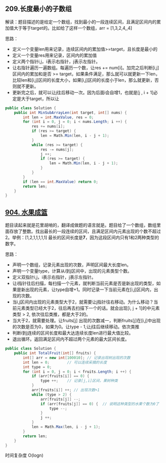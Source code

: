 ## 209.长度最小的子数组

解读：题目描述的是给定一个数组，找到最小的一段连续区间，且满足区间内的累加值大于等于target的。比如给了这样一个数组，arr = [1,3,2,4,,4]

思路： 

+ 定义一个变量len用来记录，连续区间内的累加值>=target，且长度是最小的
+ 定义一个变量res用来记录，区间内的累加值
+ 定义两个指针i,j，i表示右指针，j表示左指针。
+ 让右指针遍历一遍数组。每遍历一个数，让res += num[i]。加完之后判断[i,j]区间内的累加和是否 >= target，如果条件满足，那么就可以就更新一下len，比较len和[i,j]区间的长度大小，如果[i,j]区间的长度小于len，那么就更新，否则就不更新。
+ 更新完之后，就可以让j往后移动一次。因为后面i会自增1，也就是[j , i + 1]必定是大于target，所以让

```c#
public class Solution {
    public int MinSubArrayLen(int target, int[] nums) {
        int len = int.MaxValue, res = 0;
        for (int i = 0, j = 0; i < nums.Length; i ++) {
            res += nums[i];
            if (res >= target) {
                len = Math.Min(len, i - j + 1);
            }
            while (res >= target) {
                res -= nums[j];
                j ++;
                if (res >= target) {
                    len = Math.Min(len, i - j + 1);
                }
            }
        }
        if (len == int.MaxValue) return 0;
        return len;
    }
}
```



## [904. 水果成篮 ](https://leetcode.cn/problems/fruit-into-baskets/)

题目读起来就是花里胡哨的，翻译成做题的语言就是。题目给了一个数组，数组里面存放了整数。找出最长的一段连续的区间，且满足区间内元素出现的个数不超过2。举例：[1,2,1,1,1,1,1] 最长的区间长度是**7**，因为这段区间内只有1和2两种类型的数字。

思路：

+ 声明一个数组，记录元素出现的次数，声明区间最大长度len。
+ 声明一个变量type，计算从i到j区间中，出现的元素类型个数。
+ 定义双指针i,j，i表示右指针，j表示左指针。
+ 让i指针往后扫描，每扫描一个元素，就判断当前元素是否是新出现的类型，如果是新出现的元素，让type自增+1。同时记录一下当前元素在[i,j]区间内，出现的次数。
+ 当i,j区间内出现的元素类型大于2，就需要让j指针往右移动。为什么移动？当前元素类型已经大于2，往后再去扫描下一个的话。就会出现[i, j + 1]的中元素类型 > 2, 依次往后类推，都是大于2的。
+ 当大于2，就需要处理。让fruits[j] 出现的次数减一，判断fruits[j]在[i,j]中出现的次数是否为0，如果为0。让type - 1,让j往后继续移动。依次类推
+ 判断i到j连续的区间长度和最大达连续长度len进行最大值比较。
+ 退出循环。返回满足区间内不超过两个元素的最大区间长度。

```c#
public class Solution {
    public int TotalFruit(int[] fruits) {
        int[] arr = new int[100010]; // 记录出现树出现的次数
        int len = 0;		// 可以连续采摘的长度
        int type = 0;
        for (int i = 0, j = 0; i < fruits.Length; i ++) {
            if (arr[fruits[i]] == 0) {
                type ++;    // 记录[j,i]区间，果树种类
            }
            arr[fruits[i]] ++; // 出现次数+1
            while (type > 2) {
                arr[fruits[j]] --;
                if (arr[fruits[j]] == 0) {  // 说明这种类型的水果个数为0了
                    type --;
                }
                j ++;
            }
            len = Math.Max(len, i - j + 1);
        }
        return len;
    }
}
```

时间复杂度 O(logn)

